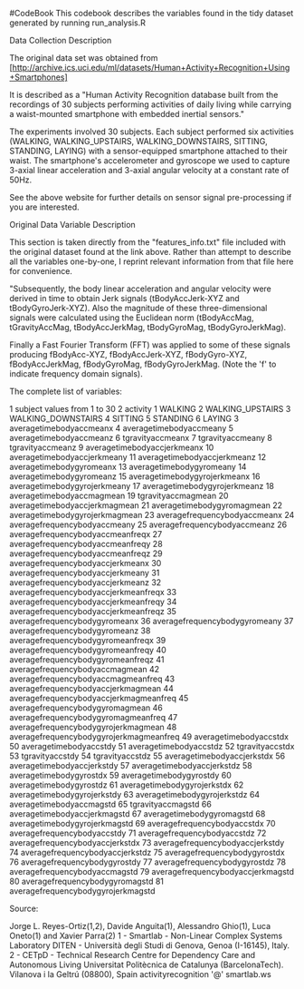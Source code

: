 #CodeBook 
This codebook describes the variables found in the tidy dataset generated by running run_analysis.R

Data Collection Description

The original data set was obtained from [http://archive.ics.uci.edu/ml/datasets/Human+Activity+Recognition+Using+Smartphones]

It is described as a "Human Activity Recognition database built from the recordings of 30 subjects performing activities of daily living while carrying a waist-mounted smartphone with embedded inertial sensors."

The experiments involved 30 subjects. Each subject performed six activities (WALKING, WALKING_UPSTAIRS, WALKING_DOWNSTAIRS, SITTING, STANDING, LAYING) with a sensor-equipped smartphone attached to their waist. The smartphone's accelerometer and gyroscope we used to capture 3-axial linear acceleration and 3-axial angular velocity at a constant rate of 50Hz.

See the above website for further details on sensor signal pre-processing if you are interested.

Original Data Variable Description

This section is taken directly from the "features_info.txt" file included with the original dataset found at the link above. Rather than attempt to describe all the variables one-by-one, I reprint relevant information from that file here for convenience.

"Subsequently, the body linear acceleration and angular velocity were derived in time to obtain Jerk signals (tBodyAccJerk-XYZ and tBodyGyroJerk-XYZ). Also the magnitude of these three-dimensional signals were calculated using the Euclidean norm (tBodyAccMag, tGravityAccMag, tBodyAccJerkMag, tBodyGyroMag, tBodyGyroJerkMag).

Finally a Fast Fourier Transform (FFT) was applied to some of these signals producing fBodyAcc-XYZ, fBodyAccJerk-XYZ, fBodyGyro-XYZ, fBodyAccJerkMag, fBodyGyroMag, fBodyGyroJerkMag. (Note the 'f' to indicate frequency domain signals).

The complete list of variables:

1 subject
      values from 1 to 30
2 activity
      1 WALKING
      2 WALKING_UPSTAIRS
      3 WALKING_DOWNSTAIRS
      4 SITTING
      5 STANDING
      6 LAYING
3	averagetimebodyaccmeanx
4	averagetimebodyaccmeany
5	averagetimebodyaccmeanz
6	tgravityaccmeanx
7	tgravityaccmeany
8	tgravityaccmeanz
9	averagetimebodyaccjerkmeanx
10	averagetimebodyaccjerkmeany
11	averagetimebodyaccjerkmeanz
12	averagetimebodygyromeanx
13	averagetimebodygyromeany
14	averagetimebodygyromeanz
15	averagetimebodygyrojerkmeanx
16	averagetimebodygyrojerkmeany
17	averagetimebodygyrojerkmeanz
18	averagetimebodyaccmagmean
19	tgravityaccmagmean
20	averagetimebodyaccjerkmagmean
21	averagetimebodygyromagmean
22	averagetimebodygyrojerkmagmean
23	averagefrequencybodyaccmeanx
24	averagefrequencybodyaccmeany
25	averagefrequencybodyaccmeanz
26	averagefrequencybodyaccmeanfreqx
27	averagefrequencybodyaccmeanfreqy
28	averagefrequencybodyaccmeanfreqz
29	averagefrequencybodyaccjerkmeanx
30	averagefrequencybodyaccjerkmeany
31	averagefrequencybodyaccjerkmeanz
32	averagefrequencybodyaccjerkmeanfreqx
33	averagefrequencybodyaccjerkmeanfreqy
34	averagefrequencybodyaccjerkmeanfreqz
35	averagefrequencybodygyromeanx
36	averagefrequencybodygyromeany
37	averagefrequencybodygyromeanz
38	averagefrequencybodygyromeanfreqx
39	averagefrequencybodygyromeanfreqy
40	averagefrequencybodygyromeanfreqz
41	averagefrequencybodyaccmagmean
42	averagefrequencybodyaccmagmeanfreq
43	averagefrequencybodyaccjerkmagmean
44	averagefrequencybodyaccjerkmagmeanfreq
45	averagefrequencybodygyromagmean
46	averagefrequencybodygyromagmeanfreq
47	averagefrequencybodygyrojerkmagmean
48	averagefrequencybodygyrojerkmagmeanfreq
49	averagetimebodyaccstdx
50	averagetimebodyaccstdy
51	averagetimebodyaccstdz
52	tgravityaccstdx
53	tgravityaccstdy
54	tgravityaccstdz
55	averagetimebodyaccjerkstdx
56	averagetimebodyaccjerkstdy
57	averagetimebodyaccjerkstdz
58	averagetimebodygyrostdx
59	averagetimebodygyrostdy
60	averagetimebodygyrostdz
61	averagetimebodygyrojerkstdx
62	averagetimebodygyrojerkstdy
63	averagetimebodygyrojerkstdz
64	averagetimebodyaccmagstd
65	tgravityaccmagstd
66	averagetimebodyaccjerkmagstd
67	averagetimebodygyromagstd
68	averagetimebodygyrojerkmagstd
69	averagefrequencybodyaccstdx
70	averagefrequencybodyaccstdy
71	averagefrequencybodyaccstdz
72	averagefrequencybodyaccjerkstdx
73	averagefrequencybodyaccjerkstdy
74	averagefrequencybodyaccjerkstdz
75	averagefrequencybodygyrostdx
76	averagefrequencybodygyrostdy
77	averagefrequencybodygyrostdz
78	averagefrequencybodyaccmagstd
79	averagefrequencybodyaccjerkmagstd
80	averagefrequencybodygyromagstd
81	averagefrequencybodygyrojerkmagstd


Source:

Jorge L. Reyes-Ortiz(1,2), Davide Anguita(1), Alessandro Ghio(1), Luca Oneto(1) and Xavier Parra(2)
1 - Smartlab - Non-Linear Complex Systems Laboratory
DITEN - Università degli Studi di Genova, Genoa (I-16145), Italy. 
2 - CETpD - Technical Research Centre for Dependency Care and Autonomous Living
Universitat Politècnica de Catalunya (BarcelonaTech). Vilanova i la Geltrú (08800), Spain
activityrecognition '@' smartlab.ws
